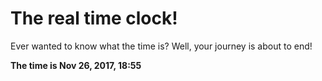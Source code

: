 # The real time clock!

Ever wanted to know what the time is? Well, your journey is about to end!

**The time is Nov 26, 2017, 18:55**